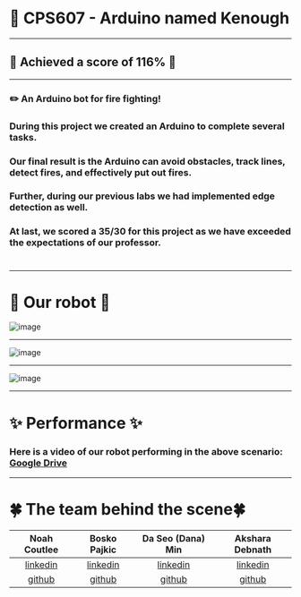# 🤖 CPS607 - Arduino named Kenough

** **
## 💎 Achieved a score of 116% 💎
** **

### ✏️ An Arduino bot for fire fighting!
### During this project we created an Arduino to complete several tasks.
### Our final result is the Arduino can avoid obstacles, track lines, detect fires, and effectively put out fires.
### Further, during our previous labs we had implemented edge detection as well.
### At last, we scored a 35/30 for this project as we have exceeded the expectations of our professor.
# 
** **
# 🦭 Our robot 🦭

![image](https://cdn.discordapp.com/attachments/1181311214039601194/1186445409606979615/IMG_20231216_131614259.jpg?ex=65934664&is=6580d164&hm=85cc0e6e2a46688610623a5406e81c5183dfbc9e1606b531bbffa0f35c53aca9&)

** **

![image](https://cdn.discordapp.com/attachments/1181311214039601194/1186445113572995144/IMG_20231216_134642192.jpg?ex=6593461e&is=6580d11e&hm=d54ec8a0209cceb836dfe40b5267f2209a79362d2efab2c5f763018ccb720f7d&)

** **

![image](https://cdn.discordapp.com/attachments/1181311214039601194/1186445464699158566/IMG_20231216_131416487.jpg?ex=65934671&is=6580d171&hm=c248217e3d349fab8a7dec26b31cd1f323abec34ef288fc03685d17cd9a537d1&)

** **
# ✨ Performance ✨
### Here is a video of our robot performing in the above scenario: [Google Drive]([https://drive.google.com/drive/folders/1lGaGBdBYXP2kzo0Vv3znpSvrDLzda0-u](https://drive.google.com/file/d/1kvTHY89PFMyq42XW5R-wvmm7NbGyok4y/view?usp=sharing))
** **
# 🍀 The team behind the scene🍀


| Noah Coutlee | Bosko Pajkic | Da Seo (Dana) Min | Akshara Debnath |
| :-------------------------: | :------------------: | :-------------------: | :------------------------: |
|   [linkedin](https://www.linkedin.com/in/noah-coutlee/)   | [linkedin](https://www.linkedin.com/in/bosko-pajkic/) | [linkedin](https://www.linkedin.com/in/da-seo-min/) | [linkedin](https://www.linkedin.com/in/akshara-debnath/) |
| [github](https://github.com/noahcoutlee) | [github](https://github.com/bpajkic) | [github](https://github.com/danam322) | [github](https://github.com/akshxrx) |

